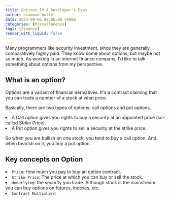 ```yaml
---
title: Options In A Developer's Eyes
author: diamond bullet
date: 2024-09-06 08:08:08 +0800
categories: [Miscellaneous]
tags: [Finance]
render_with_liquid: false
---
```


Many programmers like security investment, since they are generally comparatively highly paid. They know some about options, but maybe not so much.
As working in an internet finance company, I'd like to talk something about options from my perspective.

<h2>What is an option?</h2>
Options are a variant of financial derivatives. It's a contract claiming that you can trade a number of a stock at what price.<br>

Basically, there are two types of options: call options and put options. 
<li>A Call option gives you rights to buy a security at an appointed price (so-called Strike Price).</li>
<li>A Put option gives you rights to sell a security at the strike price.</li>

So when you are bullish on one stock, you tend to buy a call option. And when bearish on it, you buy a put option.

<h2>Key concepts on Option</h2>
<li><code>Price</code>: How much you pay to buy an option contract.</li>
<li><code>Strike Price</code>: The price at which you can buy or sell the stock.</li>
<li><code>Underlying</code>: the security you trade. Although stock is the mainstream. you can buy options on futures, indexes, etc.</li>
<li><code>Contract Multiplier</code>: </li>
